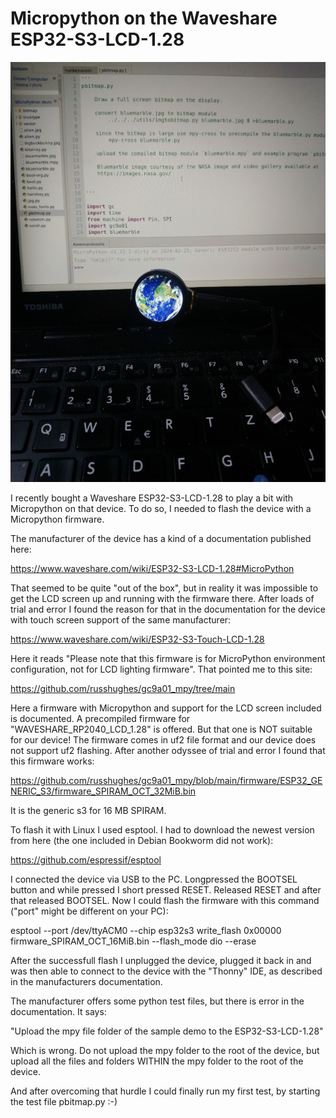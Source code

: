 # Micropython on the Waveshare ESP32-S3-LCD-1.28

![World](world.jpg)

I recently bought a Waveshare ESP32-S3-LCD-1.28 to play a bit with
Micropython on that device. To do so, I needed to flash the device with a Micropython firmware.

The manufacturer of the device has a kind of a documentation published
here:

https://www.waveshare.com/wiki/ESP32-S3-LCD-1.28#MicroPython

That seemed to be quite "out of the box", but in reality it was
impossible to get the LCD screen up and running with the firmware there.
After loads of trial and error I found the reason for that in the
documentation for the device with touch screen support of the same
manufacturer:

https://www.waveshare.com/wiki/ESP32-S3-Touch-LCD-1.28

Here it reads "Please note that this firmware is for MicroPython
environment configuration, not for LCD lighting firmware". That pointed
me to this site:

https://github.com/russhughes/gc9a01_mpy/tree/main

Here a firmware with Micropython and support for the LCD screen included
is documented. A precompiled firmware for "WAVESHARE_RP2040_LCD_1.28" is
offered. But that one is NOT suitable for our device! The firmware comes
in uf2 file format and our device does not support uf2 flashing. After
another odyssee of trial and error I found that this firmware works:

https://github.com/russhughes/gc9a01_mpy/blob/main/firmware/ESP32_GENERIC_S3/firmware_SPIRAM_OCT_32MiB.bin

It is the generic s3 for 16 MB SPIRAM.

To flash it with Linux I used esptool. I had to download the newest
version from here (the one included in Debian Bookworm did not work):

https://github.com/espressif/esptool

I connected the device via USB to the PC. Longpressed the BOOTSEL button
and while pressed I short pressed RESET. Released RESET and after that
released BOOTSEL. Now I could flash the firmware with this command
("port" might be different on your PC):

esptool --port /dev/ttyACM0 --chip esp32s3 write_flash 0x00000
firmware_SPIRAM_OCT_16MiB.bin --flash_mode dio --erase

After the successfull flash I unplugged the device, plugged it back in
and was then able to connect to the device with the "Thonny" IDE, as
described in the manufacturers documentation.

The manufacturer offers some python test files, but there is error in
the documentation. It says:

"Upload the mpy file folder of the sample demo to the ESP32-S3-LCD-1.28"

Which is wrong. Do not upload the mpy folder to the root of the device,
but upload all the files and folders WITHIN the mpy folder to the root
of the device.

And after overcoming that hurdle I could finally run my first test, by
starting the test file pbitmap.py :-)
